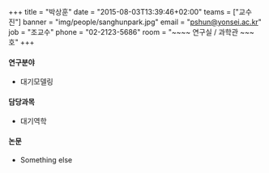 +++
title = "박상훈"
date = "2015-08-03T13:39:46+02:00"
teams = ["교수진"]
banner = "img/people/sanghunpark.jpg"
email = "pshun@yonsei.ac.kr"
job = "조교수"
phone = "02-2123-5686"
room = "~~~~ 연구실 / 과학관 ~~~호"
+++

#### 연구분야
+ 대기모델링

#### 담당과목
+ 대기역학

#### 논문
+ Something else
